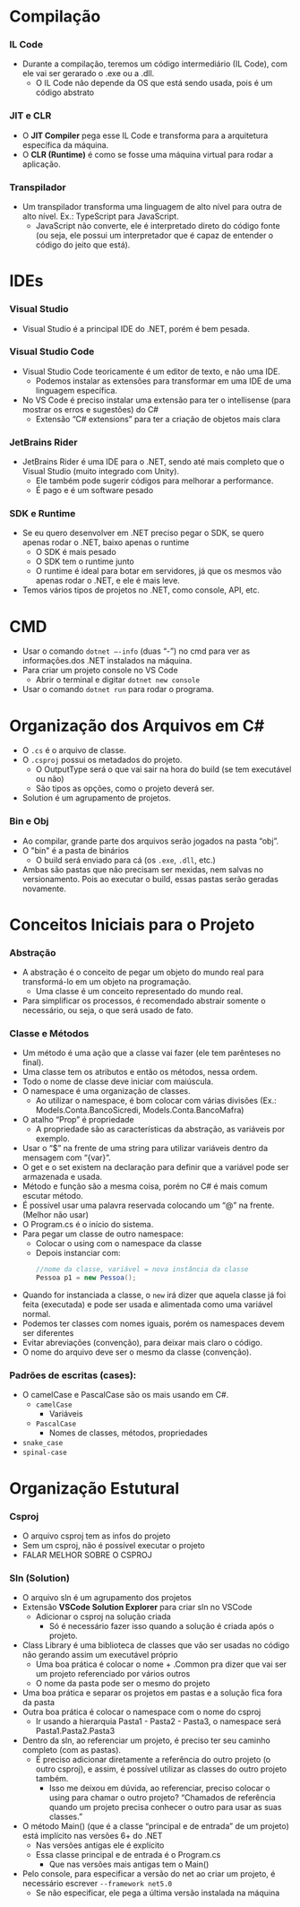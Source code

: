 # Compilação

### IL Code
* Durante a compilação, teremos um código intermediário (IL Code), com ele vai ser gerarado o .exe ou a .dll. 
  * O IL Code não depende da OS que está sendo usada, pois é um código abstrato

### JIT e CLR
* O **JIT Compiler** pega esse IL Code e transforma para a arquitetura específica da máquina.
* O **CLR (Runtime)** é como se fosse uma máquina virtual para rodar a aplicação.
  
### Transpilador
* Um transpilador transforma uma linguagem de alto nível para outra de alto nível. Ex.: TypeScript para JavaScript.
  * JavaScript não converte, ele é interpretado direto do código fonte (ou seja, ele possui um interpretador que é capaz de entender o código do jeito que está).

# IDEs

### Visual Studio
* Visual Studio é a principal IDE do .NET, porém é bem pesada.

### Visual Studio Code
* Visual Studio Code teoricamente é um editor de texto, e não uma IDE.
     * Podemos instalar as extensões para transformar em uma IDE de uma linguagem específica.
* No VS Code é preciso instalar uma extensão para ter o intellisense (para
mostrar os erros e sugestões) do C#
  * Extensão “C# extensions” para ter a criação de objetos mais clara

### JetBrains Rider
* JetBrains Rider é uma IDE para o .NET, sendo até mais completo que o
Visual Studio (muito integrado com Unity).
    * Ele também pode sugerir códigos para melhorar a performance.
    * É pago e é um software pesado

### SDK e Runtime
* Se eu quero desenvolver em .NET preciso pegar o SDK, se quero apenas
rodar o .NET, baixo apenas o runtime
  * O SDK é mais pesado
  * O SDK tem o runtime junto
  * O runtime é ideal para botar em servidores, já que os mesmos vão apenas rodar o .NET, e ele é mais leve.
* Temos vários tipos de projetos no .NET, como console, API, etc.

# CMD

* Usar o comando ```dotnet –-info``` (duas “-”) no cmd para ver as informações.dos .NET instalados na máquina.
* Para criar um projeto console no VS Code
  * Abrir o terminal e digitar ```dotnet new console```
* Usar o comando ```dotnet run``` para rodar o programa.

# Organização dos Arquivos em C#

* O `.cs` é o arquivo de classe.
* O `.csproj` possui os metadados do projeto.
  * O OutputType será o que vai sair na hora do build (se tem executável
ou não)
  * São tipos as opções, como o projeto deverá ser.
* Solution é um agrupamento de projetos.

### Bin e Obj
* Ao compilar, grande parte dos arquivos serão jogados na pasta “obj”.
* O "bin" é a pasta de binários
  * O build será enviado para cá (os `.exe`, `.dll`, etc.)
* Ambas são pastas que não precisam ser mexidas, nem salvas no versionamento. Pois ao executar o build, essas pastas serão geradas novamente.

# Conceitos Iniciais para o Projeto

### Abstração
* A abstração é o conceito de pegar um objeto do mundo real para transformá-lo em um objeto na programação.
  * Uma classe é um conceito representado do mundo real.
* Para simplificar os processos, é recomendado abstrair somente o necessário, ou seja, o que será usado de fato.

### Classe e Métodos
* Um método é uma ação que a classe vai fazer (ele tem parênteses no final).
* Uma classe tem os atributos e então os métodos, nessa ordem.
* Todo o nome de classe deve iniciar com maiúscula.
* O namespace é uma organização de classes.
  * Ao utilizar o namespace, é bom colocar com várias divisões (Ex.: Models.Conta.BancoSicredi, Models.Conta.BancoMafra)
* O atalho “Prop” é propriedade
  * A propriedade são as características da abstração, as variáveis por exemplo.
* Usar o “$” na frente de uma string para utilizar variáveis dentro da mensagem com “{var}”.
* O get e o set existem na declaração para definir que a variável pode ser armazenada e usada.
* Método e função são a mesma coisa, porém no C# é mais comum escutar método.
* É possível usar uma palavra reservada colocando um “@” na frente. (Melhor não usar)
* O Program.cs é o início do sistema.
* Para pegar um classe de outro namespace:
  * Colocar o using com o namespace da classe
  * Depois instanciar com: 
    ```C# 
    //nome da classe, variável = nova instância da classe
    Pessoa p1 = new Pessoa(); 
    ```
* Quando for instanciada a classe, o `new` irá dizer que aquela classe já foi feita (executada) e pode ser usada e alimentada como uma variável normal.
* Podemos ter classes com nomes iguais, porém os namespaces devem ser diferentes
* Evitar abreviações (convenção), para deixar mais claro o código.
* O nome do arquivo deve ser o mesmo da classe (convenção).

### Padrões de escritas (cases):
* O camelCase e PascalCase são os mais usando em C#.
  * `camelCase`
    * Variáveis
  * `PascalCase` 
    * Nomes de classes, métodos, propriedades
* `snake_case` 
* `spinal-case`

# Organização Estutural

### Csproj
* O arquivo csproj tem as infos do projeto
* Sem um csproj, não é possível executar o projeto
* FALAR MELHOR SOBRE O CSPROJ

### Sln (Solution)
* O arquivo sln é um agrupamento dos projetos
* Extensão **VSCode Solution Explorer** para criar sln no VSCode
  * Adicionar o csproj na solução criada
    * Só é necessário fazer isso quando a solução é criada após o projeto.
* Class Library é uma biblioteca de classes que vão ser usadas no código não gerando assim um executável próprio
  * Uma boa prática é colocar o nome + .Common pra dizer que vai ser um projeto referenciado por vários outros
  * O nome da pasta pode ser o mesmo do projeto
* Uma boa prática e separar os projetos em pastas e a solução fica fora da pasta
* Outra boa prática é colocar o namespace com o nome do csproj
  * Ir usando a hierarquia Pasta1 - Pasta2 - Pasta3, o namespace será Pasta1.Pasta2.Pasta3
* Dentro da sln, ao referenciar um projeto, é preciso ter seu caminho completo (com as pastas).
  * É preciso adicionar diretamente a referência do outro projeto (o outro csproj), e assim, é possível utilizar as classes do outro projeto também.
    * Isso me deixou em dúvida, ao referenciar, preciso colocar o using para chamar o outro projeto? “Chamados de referência quando um projeto precisa conhecer o outro para usar as suas classes.”
* O método Main() (que é a classe “principal e de entrada” de um projeto) está implícito nas versões 6+ do .NET
  * Nas versões antigas ele é explícito
  * Essa classe principal e de entrada é o Program.cs
    * Que nas versões mais antigas tem o Main()
* Pelo console, para especificar a versão do net ao criar um projeto, é necessário escrever `--framework net5.0`
  * Se não especificar, ele pega a última versão instalada na máquina